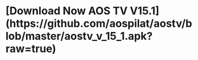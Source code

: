 <h1> [Download Now AOS TV V15.1](https://github.com/aospilat/aostv/blob/master/aostv_v_15_1.apk?raw=true) </h1>

